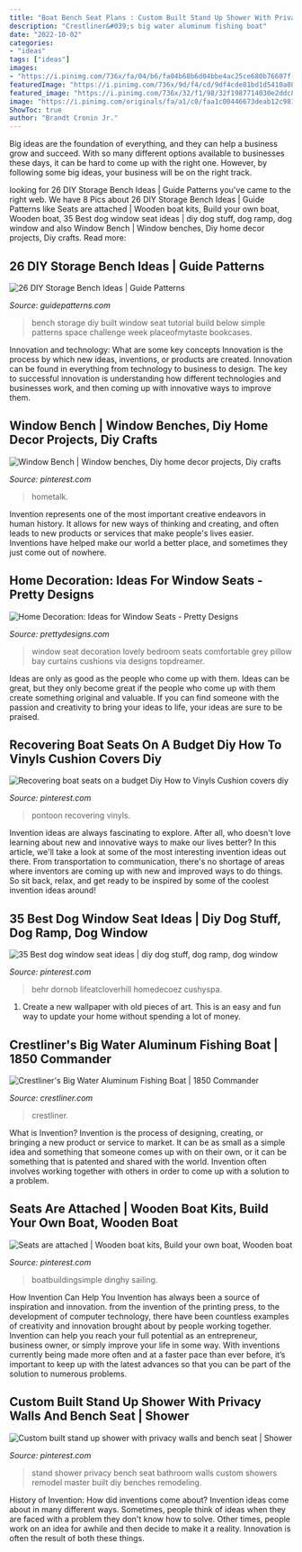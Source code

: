 ```yaml
---
title: "Boat Bench Seat Plans : Custom Built Stand Up Shower With Privacy Walls And Bench Seat"
description: "Crestliner&#039;s big water aluminum fishing boat"
date: "2022-10-02"
categories:
- "ideas"
tags: ["ideas"]
images:
- "https://i.pinimg.com/736x/fa/04/b6/fa04b68b6d04bbe4ac25ce680b76607f--stand-up-showers-privacy-walls.jpg"
featuredImage: "https://i.pinimg.com/736x/9d/f4/cd/9df4cde81bd1d5410a083d5722db8538.jpg"
featured_image: "https://i.pinimg.com/736x/32/f1/98/32f1987714030e2ddc8ca1505fde5181.jpg"
image: "https://i.pinimg.com/originals/fa/a1/c0/faa1c00446673deab12c981718e0e0f2.jpg"
ShowToc: true
author: "Brandt Cronin Jr."
---
```



Big ideas are the foundation of everything, and they can help a business grow and succeed. With so many different options available to businesses these days, it can be hard to come up with the right one. However, by following some big ideas, your business will be on the right track.

	

		
looking for 26 DIY Storage Bench Ideas | Guide Patterns you've came to the right web. We have 8 Pics about 26 DIY Storage Bench Ideas | Guide Patterns like Seats are attached | Wooden boat kits, Build your own boat, Wooden boat, 35 Best dog window seat ideas | diy dog stuff, dog ramp, dog window and also Window Bench | Window benches, Diy home decor projects, Diy crafts. Read more:
		
    
## 26 DIY Storage Bench Ideas | Guide Patterns

<img loading=lazy src="http://www.guidepatterns.com/wp-content/uploads/2015/08/DIY-Window-Bench-with-Storage.jpg" onerror="this.onerror=null;this.src='https://tse1.mm.bing.net/th?id=OIP.26X17PcsSXk1vHEuzBDaIwHaJ3&amp;pid=15.1';" alt="26 DIY Storage Bench Ideas | Guide Patterns">

_Source: guidepatterns.com_

>bench storage diy built window seat tutorial build below simple patterns space challenge week placeofmytaste bookcases. 

	

Innovation and technology: What are some key concepts
Innovation is the process by which new ideas, inventions, or products are created. Innovation can be found in everything from technology to business to design. The key to successful innovation is understanding how different technologies and businesses work, and then coming up with innovative ways to improve them.

    
## Window Bench | Window Benches, Diy Home Decor Projects, Diy Crafts

<img loading=lazy src="https://i.pinimg.com/originals/fa/a1/c0/faa1c00446673deab12c981718e0e0f2.jpg" onerror="this.onerror=null;this.src='https://tse1.mm.bing.net/th?id=OIP.GocO1rPfrjBldMvbTAO6hAHaJ4&amp;pid=15.1';" alt="Window Bench | Window benches, Diy home decor projects, Diy crafts">

_Source: pinterest.com_

>hometalk. 

	

Invention represents one of the most important creative endeavors in human history. It allows for new ways of thinking and creating, and often leads to new products or services that make people's lives easier. Inventions have helped make our world a better place, and sometimes they just come out of nowhere.

    
## Home Decoration: Ideas For Window Seats - Pretty Designs

<img loading=lazy src="http://www.prettydesigns.com/wp-content/uploads/2014/09/Window-Seat-Pillow-Decoration.jpg" onerror="this.onerror=null;this.src='https://tse1.mm.bing.net/th?id=OIP.TPIMtNOUqmZMyPNk7-r6MAHaHZ&amp;pid=15.1';" alt="Home Decoration: Ideas for Window Seats - Pretty Designs">

_Source: prettydesigns.com_

>window seat decoration lovely bedroom seats comfortable grey pillow bay curtains cushions via designs topdreamer. 

	

Ideas are only as good as the people who come up with them.
Ideas can be great, but they only become great if the people who come up with them create something original and valuable. If you can find someone with the passion and creativity to bring your ideas to life, your ideas are sure to be praised.

    
## Recovering Boat Seats On A Budget Diy How To Vinyls Cushion Covers Diy

<img loading=lazy src="https://i.pinimg.com/736x/32/f1/98/32f1987714030e2ddc8ca1505fde5181.jpg" onerror="this.onerror=null;this.src='https://tse1.mm.bing.net/th?id=OIP.XN2CvKgwKBJ_Hk_wBB-8AAHaFj&amp;pid=15.1';" alt="Recovering boat seats on a budget Diy How to Vinyls Cushion covers diy">

_Source: pinterest.com_

>pontoon recovering vinyls. 

	

Invention ideas are always fascinating to explore. After all, who doesn't love learning about new and innovative ways to make our lives better? In this article, we'll take a look at some of the most interesting invention ideas out there. From transportation to communication, there's no shortage of areas where inventors are coming up with new and improved ways to do things. So sit back, relax, and get ready to be inspired by some of the coolest invention ideas around!

    
## 35 Best Dog Window Seat Ideas | Diy Dog Stuff, Dog Ramp, Dog Window

<img loading=lazy src="https://i.pinimg.com/474x/fd/64/3e/fd643eeda74badf14bb07d9d7b12123d--window-benches-window-seats.jpg" onerror="this.onerror=null;this.src='https://tse2.mm.bing.net/th?id=OIP.NtVVgC_5TZ0jBUyAHwjKIwAAAA&amp;pid=15.1';" alt="35 Best dog window seat ideas | diy dog stuff, dog ramp, dog window">

_Source: pinterest.com_

>behr dornob lifeatcloverhill homedecoez cushyspa. 

	

1. Create a new wallpaper with old pieces of art. This is an easy and fun way to update your home without spending a lot of money.

    
## Crestliner&#039;s Big Water Aluminum Fishing Boat | 1850 Commander

<img loading=lazy src="https://images.crestliner.com/images/categories/media/large/media_97305.jpg" onerror="this.onerror=null;this.src='https://tse3.mm.bing.net/th?id=OIP.A_YJBJYwhcN4cNutSzg0cgHaE0&amp;pid=15.1';" alt="Crestliner&#039;s Big Water Aluminum Fishing Boat | 1850 Commander">

_Source: crestliner.com_

>crestliner. 

	

What is Invention?
Invention is the process of designing, creating, or bringing a new product or service to market. It can be as small as a simple idea and something that someone comes up with on their own, or it can be something that is patented and shared with the world. Invention often involves working together with others in order to come up with a solution to a problem.

    
## Seats Are Attached | Wooden Boat Kits, Build Your Own Boat, Wooden Boat

<img loading=lazy src="https://i.pinimg.com/736x/9d/f4/cd/9df4cde81bd1d5410a083d5722db8538.jpg" onerror="this.onerror=null;this.src='https://tse2.mm.bing.net/th?id=OIP.xoQ1d8sK5O2g6bojQ4y4cQHaJ4&amp;pid=15.1';" alt="Seats are attached | Wooden boat kits, Build your own boat, Wooden boat">

_Source: pinterest.com_

>boatbuildingsimple dinghy sailing. 

	

How Invention Can Help You
Invention has always been a source of inspiration and innovation. from the invention of the printing press, to the development of computer technology, there have been countless examples of creativity and innovation brought about by people working together. Invention can help you reach your full potential as an entrepreneur, business owner, or simply improve your life in some way. With inventions currently being made more often and at a faster pace than ever before, it’s important to keep up with the latest advances so that you can be part of the solution to numerous problems.

    
## Custom Built Stand Up Shower With Privacy Walls And Bench Seat | Shower

<img loading=lazy src="https://i.pinimg.com/736x/fa/04/b6/fa04b68b6d04bbe4ac25ce680b76607f--stand-up-showers-privacy-walls.jpg" onerror="this.onerror=null;this.src='https://tse1.mm.bing.net/th?id=OIP.FOSMmRFMneqq3v8vGjeTnADYEg&amp;pid=15.1';" alt="Custom built stand up shower with privacy walls and bench seat | Shower">

_Source: pinterest.com_

>stand shower privacy bench seat bathroom walls custom showers remodel master built diy benches remodeling. 

	

History of Invention: How did inventions come about?
Invention ideas come about in many different ways. Sometimes, people think of ideas when they are faced with a problem they don't know how to solve. Other times, people work on an idea for awhile and then decide to make it a reality. Innovation is often the result of both these things.

